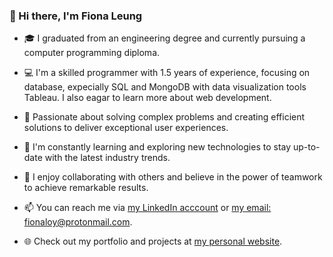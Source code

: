 ### 👋 Hi there, I'm Fiona Leung

- 🎓 I graduated from an engineering degree and currently pursuing a computer programming diploma.
- 💻 I'm a skilled programmer with 1.5 years of experience, focusing on database, expecially SQL and MongoDB with data visualization tools Tableau. I also eagar to learn more about web development.
- 🚀 Passionate about solving complex problems and creating efficient solutions to deliver exceptional user experiences.

- 🌱 I'm constantly learning and exploring new technologies to stay up-to-date with the latest industry trends.
- 👯 I enjoy collaborating with others and believe in the power of teamwork to achieve remarkable results.

- 📫 You can reach me via [my LinkedIn acccount](linked.com/in/fionaloy) or [my email: fionaloy@protonmail.com](fionaloy@protonmail.com).
- 🌐 Check out my portfolio and projects at [my personal website](https://fiona00000.github.io/).

<!--
**fiona00000/fiona00000** is a ✨ _special_ ✨ repository because its `README.md` (this file) appears on your GitHub profile.

Here are some ideas to get you started:

- 🔭 I’m currently working on ...
- 🌱 I’m currently learning ...
- 👯 I’m looking to collaborate on ...
- 🤔 I’m looking for help with ...
- 💬 Ask me about ...
- 📫 How to reach me: ...
- 😄 Pronouns: ...
- ⚡ Fun fact: ...
-->
